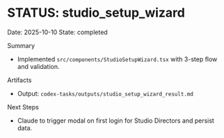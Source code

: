 # STATUS: studio_setup_wizard

Date: 2025-10-10
State: completed

Summary
- Implemented `src/components/StudioSetupWizard.tsx` with 3-step flow and validation.

Artifacts
- Output: `codex-tasks/outputs/studio_setup_wizard_result.md`

Next Steps
- Claude to trigger modal on first login for Studio Directors and persist data.

